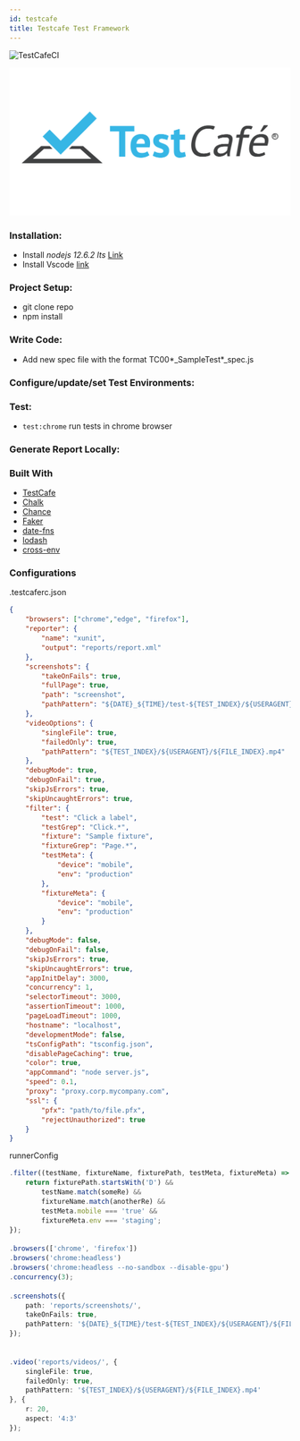 ```yaml
---
id: testcafe
title: Testcafe Test Framework
---
```


![TestCafeCI](https://github.com/TestautoDev/TestCafeTestFramework/workflows/TestCafeCI/badge.svg)  

![img](https://raw.githubusercontent.com/DevExpress/testcafe-gh-page-assets/master/src/images/testcafe-ogp-icon.png)

### Installation:

- Install _nodejs 12.6.2 lts_ [Link](https://nodejs.org/en/download/)
- Install Vscode [link](https://code.visualstudio.com/download)

### Project Setup:

- git clone repo
- npm install

### Write Code:

- Add new spec file with the format TC00*\_SampleTest*\_spec.js

### Configure/update/set Test Environments:


### Test:

- `test:chrome` run tests in chrome browser

### Generate Report Locally:


### Built With

- [TestCafe](https://devexpress.github.io/testcafe/documentation/getting-started/)
- [Chalk](https://github.com/chalk/chalk)
- [Chance](https://github.com/chancejs/chancejs)
- [Faker](https://github.com/marak/Faker.js/)
- [date-fns](https://github.com/date-fns/date-fns)
- [lodash](https://github.com/lodash/lodash)
- [cross-env](https://github.com/kentcdodds/cross-env)

### Configurations
.testcaferc.json
```json
{
    "browsers": ["chrome","edge", "firefox"],
    "reporter": {
        "name": "xunit",
        "output": "reports/report.xml"
    },
    "screenshots": {
        "takeOnFails": true,
        "fullPage": true,
        "path": "screenshot",
        "pathPattern": "${DATE}_${TIME}/test-${TEST_INDEX}/${USERAGENT}/${FILE_INDEX}.png"
    },
    "videoOptions": {
        "singleFile": true,
        "failedOnly": true,
        "pathPattern": "${TEST_INDEX}/${USERAGENT}/${FILE_INDEX}.mp4"
    },
    "debugMode": true,
    "debugOnFail": true,
    "skipJsErrors": true,
    "skipUncaughtErrors": true,
    "filter": {
        "test": "Click a label",
        "testGrep": "Click.*",
        "fixture": "Sample fixture",
        "fixtureGrep": "Page.*",
        "testMeta": {
            "device": "mobile",
            "env": "production"
        },
        "fixtureMeta": {
            "device": "mobile",
            "env": "production"
        }
    },
    "debugMode": false,
    "debugOnFail": false,
    "skipJsErrors": true,
    "skipUncaughtErrors": true,
    "appInitDelay": 3000,
    "concurrency": 1,
    "selectorTimeout": 3000,
    "assertionTimeout": 1000,
    "pageLoadTimeout": 1000,
    "hostname": "localhost",
    "developmentMode": false,
    "tsConfigPath": "tsconfig.json",
    "disablePageCaching": true,
    "color": true,
    "appCommand": "node server.js",
    "speed": 0.1,
    "proxy": "proxy.corp.mycompany.com",
    "ssl": {
        "pfx": "path/to/file.pfx",
        "rejectUnauthorized": true
    }
}
```
runnerConfig
```typescript
.filter((testName, fixtureName, fixturePath, testMeta, fixtureMeta) => {
    return fixturePath.startsWith('D') &&
        testName.match(someRe) &&
        fixtureName.match(anotherRe) &&
        testMeta.mobile === 'true' &&
        fixtureMeta.env === 'staging';
});

.browsers(['chrome', 'firefox'])
.browsers('chrome:headless')
.browsers('chrome:headless --no-sandbox --disable-gpu')
.concurrency(3);

.screenshots({
    path: 'reports/screenshots/',
    takeOnFails: true,
    pathPattern: '${DATE}_${TIME}/test-${TEST_INDEX}/${USERAGENT}/${FILE_INDEX}.png'
});


.video('reports/videos/', {
    singleFile: true,
    failedOnly: true,
    pathPattern: '${TEST_INDEX}/${USERAGENT}/${FILE_INDEX}.mp4'
}, {
    r: 20,
    aspect: '4:3'
});

```